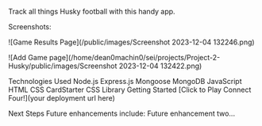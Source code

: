 <HUSKY FOOTBALL TRACKER>

Track all things Husky football with this handy app.

Screenshots:

![Game Results Page](/public/images/Screenshot 2023-12-04 132246.png)

![Add Game page](/home/dean0machin0/sei/projects/Project-2-Husky/public/images/Screenshot 2023-12-04 132422.png)




Technologies Used
Node.js
Express.js
Mongoose
MongoDB
JavaScript
HTML
CSS
CardStarter CSS Library
Getting Started
[Click to Play Connect Four!](your deployment url here)

Next Steps
Future enhancements include: 
Future enhancement two...